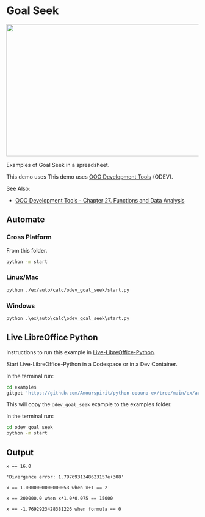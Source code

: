 # Goal Seek

<p align="center">
<img src="https://user-images.githubusercontent.com/4193389/205722662-32e8c4d1-678d-4906-812a-f207c724ddc0.png" width="575" height="345">
</p>

Examples of Goal Seek in a spreadsheet.

This demo uses This demo uses [OOO Development Tools] (ODEV).

See Also:

- [OOO Development Tools - Chapter 27. Functions and Data Analysis](https://python-ooo-dev-tools.readthedocs.io/en/latest/odev/part4/chapter27.html)

## Automate


### Cross Platform

From this folder.

```sh
python -m start
```

### Linux/Mac

```sh
python ./ex/auto/calc/odev_goal_seek/start.py
```

### Windows

```ps
python .\ex\auto\calc\odev_goal_seek\start.py
```

## Live LibreOffice Python

Instructions to run this example in [Live-LibreOffice-Python](https://github.com/Amourspirit/live-libreoffice-python).

Start Live-LibreOffice-Python in a Codespace or in a Dev Container.

In the terminal run:

```bash
cd examples
gitget 'https://github.com/Amourspirit/python-ooouno-ex/tree/main/ex/auto/calc/odev_goal_seek'
```

This will copy the `odev_goal_seek` example to the examples folder.

In the terminal run:

```bash
cd odev_goal_seek
python -m start
```

## Output

```text
x == 16.0

'Divergence error: 1.7976931348623157e+308'

x == 1.0000000000000053 when x+1 == 2

x == 200000.0 when x*1.0*0.075 == 15000

x == -1.7692923428381226 when formula == 0
```

[OOO Development Tools]: https://python-ooo-dev-tools.readthedocs.io/en/latest/

